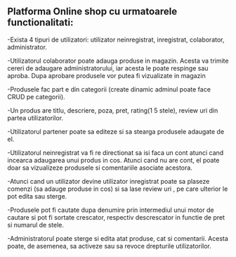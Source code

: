 ## Platforma Online shop cu urmatoarele functionalitati:

-Exista 4 tipuri de utilizatori: utilizator neinregistrat, inregistrat, colaborator, administrator.

-Utilizatorul colaborator poate adauga produse in magazin. Acesta va trimite cereri de adaugare administratorului, iar acesta le poate respinge sau aproba. Dupa aprobare produsele vor putea fi vizualizate in magazin

-Produsele fac part e din categorii (create dinamic adminul poate face CRUD pe categorii).

-Un produs are titlu, descriere, poza, pret, rating(1 5 stele), review uri din partea utilizatorilor.

-Utilizatorul partener poate sa editeze si sa stearga produsele adaugate de el.

-Utilizatorul neinregistrat va fi re directionat sa isi faca un cont atunci cand incearca adaugarea unui produs in cos. Atunci cand nu are cont, el poate doar sa vizualizeze produsele si comentariile asociate acestora.

-Atunci cand un utilizator devine utilizator inregistrat poate sa plaseze comenzi (sa adauge produse in cos) si sa lase review uri , pe care ulterior le pot edita sau sterge.

-Produsele pot fi cautate dupa denumire prin intermediul unui motor de cautare si pot fi sortate crescator, respectiv descrescator in functie de pret si numarul de stele.

-Administratorul poate sterge si edita atat produse, cat si comentarii. Acesta poate, de asemenea, sa activeze sau sa revoce drepturile utilizatorilor.
